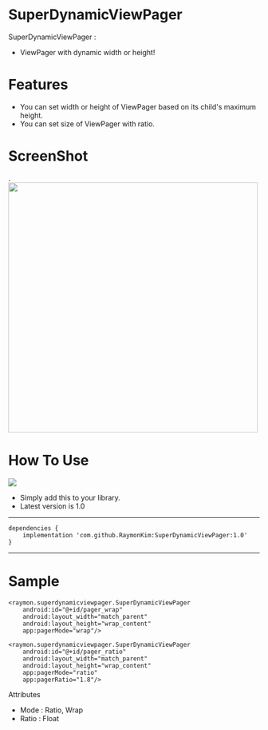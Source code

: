 # SuperDynamicViewPager

SuperDynamicViewPager :
  - ViewPager with dynamic width or height!
  
# Features
  - You can set width or height of ViewPager based on its child's maximum height.
  - You can set size of ViewPager with ratio.

# ScreenShot
<div>.
  <img width="500" src="https://user-images.githubusercontent.com/26247304/44955858-12c63400-aef5-11e8-8ebc-058fac8f020f.png"/>
</div>
  
# How To Use
[![](https://jitpack.io/v/RaymonKim/SuperDynamicViewPager.svg)](https://jitpack.io/#RaymonKim/SuperDynamicViewPager)
  - Simply add this to your library.
  - Latest version is 1.0
-----------------------------------
	dependencies {
		implementation 'com.github.RaymonKim:SuperDynamicViewPager:1.0'
	}
-----------------------------------
# Sample
    <raymon.superdynamicviewpager.SuperDynamicViewPager
        android:id="@+id/pager_wrap"
        android:layout_width="match_parent"
        android:layout_height="wrap_content"
        app:pagerMode="wrap"/>

    <raymon.superdynamicviewpager.SuperDynamicViewPager
        android:id="@+id/pager_ratio"
        android:layout_width="match_parent"
        android:layout_height="wrap_content"
        app:pagerMode="ratio"
        app:pagerRatio="1.8"/>

  Attributes
  - Mode : Ratio, Wrap
  - Ratio : Float
